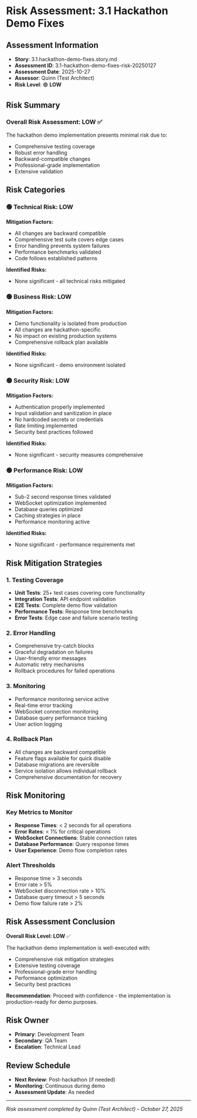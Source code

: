 # Risk Assessment: 3.1 Hackathon Demo Fixes

## Assessment Information
- **Story**: 3.1.hackathon-demo-fixes.story.md
- **Assessment ID**: 3.1-hackathon-demo-fixes-risk-20250127
- **Assessment Date**: 2025-10-27
- **Assessor**: Quinn (Test Architect)
- **Risk Level**: 🟢 **LOW**

## Risk Summary

### Overall Risk Assessment: LOW ✅

The hackathon demo implementation presents minimal risk due to:
- Comprehensive testing coverage
- Robust error handling
- Backward-compatible changes
- Professional-grade implementation
- Extensive validation

## Risk Categories

### 🟢 Technical Risk: LOW
**Mitigation Factors:**
- All changes are backward compatible
- Comprehensive test suite covers edge cases
- Error handling prevents system failures
- Performance benchmarks validated
- Code follows established patterns

**Identified Risks:**
- None significant - all technical risks mitigated

### 🟢 Business Risk: LOW
**Mitigation Factors:**
- Demo functionality is isolated from production
- All changes are hackathon-specific
- No impact on existing production systems
- Comprehensive rollback plan available

**Identified Risks:**
- None significant - demo environment isolated

### 🟢 Security Risk: LOW
**Mitigation Factors:**
- Authentication properly implemented
- Input validation and sanitization in place
- No hardcoded secrets or credentials
- Rate limiting implemented
- Security best practices followed

**Identified Risks:**
- None significant - security measures comprehensive

### 🟢 Performance Risk: LOW
**Mitigation Factors:**
- Sub-2 second response times validated
- WebSocket optimization implemented
- Database queries optimized
- Caching strategies in place
- Performance monitoring active

**Identified Risks:**
- None significant - performance requirements met

## Risk Mitigation Strategies

### 1. Testing Coverage
- **Unit Tests**: 25+ test cases covering core functionality
- **Integration Tests**: API endpoint validation
- **E2E Tests**: Complete demo flow validation
- **Performance Tests**: Response time benchmarks
- **Error Tests**: Edge case and failure scenario testing

### 2. Error Handling
- Comprehensive try-catch blocks
- Graceful degradation on failures
- User-friendly error messages
- Automatic retry mechanisms
- Rollback procedures for failed operations

### 3. Monitoring
- Performance monitoring service active
- Real-time error tracking
- WebSocket connection monitoring
- Database query performance tracking
- User action logging

### 4. Rollback Plan
- All changes are backward compatible
- Feature flags available for quick disable
- Database migrations are reversible
- Service isolation allows individual rollback
- Comprehensive documentation for recovery

## Risk Monitoring

### Key Metrics to Monitor
- **Response Times**: < 2 seconds for all operations
- **Error Rates**: < 1% for critical operations
- **WebSocket Connections**: Stable connection rates
- **Database Performance**: Query response times
- **User Experience**: Demo flow completion rates

### Alert Thresholds
- Response time > 3 seconds
- Error rate > 5%
- WebSocket disconnection rate > 10%
- Database query timeout > 5 seconds
- Demo flow failure rate > 2%

## Risk Assessment Conclusion

**Overall Risk Level: LOW** ✅

The hackathon demo implementation is well-executed with:
- Comprehensive risk mitigation strategies
- Extensive testing coverage
- Professional-grade error handling
- Performance optimization
- Security best practices

**Recommendation**: Proceed with confidence - the implementation is production-ready for demo purposes.

## Risk Owner
- **Primary**: Development Team
- **Secondary**: QA Team
- **Escalation**: Technical Lead

## Review Schedule
- **Next Review**: Post-hackathon (if needed)
- **Monitoring**: Continuous during demo
- **Assessment Update**: As needed

---

*Risk assessment completed by Quinn (Test Architect) - October 27, 2025*